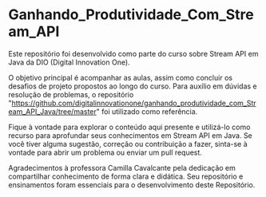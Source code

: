 # Ganhando_Produtividade_Com_Stream_API

Este repositório foi desenvolvido como parte do curso sobre Stream API em Java da DIO (Digital Innovation One).

O objetivo principal é acompanhar as aulas, assim como concluir os desafios de projeto propostos ao longo do curso. Para auxílio em dúvidas e resolução de problemas, o repositório "https://github.com/digitalinnovationone/ganhando_produtividade_com_Stream_API_Java/tree/master" foi utilizado como referência.

Fique à vontade para explorar o conteúdo aqui presente e utilizá-lo como recurso para aprofundar seus conhecimentos em Stream API em Java. Se você tiver alguma sugestão, correção ou contribuição a fazer, sinta-se à vontade para abrir um problema ou enviar um pull request.

Agradecimentos à professora Camilla Cavalcante pela dedicação em compartilhar conhecimento de forma clara e didática. Seu repositório e ensinamentos foram essenciais para o desenvolvimento deste Repositório.
